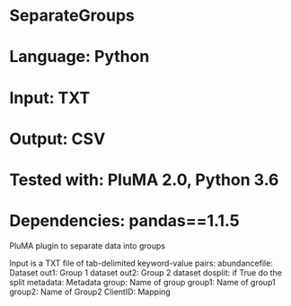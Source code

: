 # SeparateGroups
# Language: Python
# Input: TXT
# Output: CSV
# Tested with: PluMA 2.0, Python 3.6
# Dependencies: pandas==1.1.5

PluMA plugin to separate data into groups

Input is a TXT file of tab-delimited keyword-value pairs:
abundancefile: Dataset
out1: Group 1 dataset
out2: Group 2 dataset
dosplit: if True do the split
metadata: Metadata
group: Name of group
group1: Name of group1
group2: Name of Group2
ClientID: Mapping

